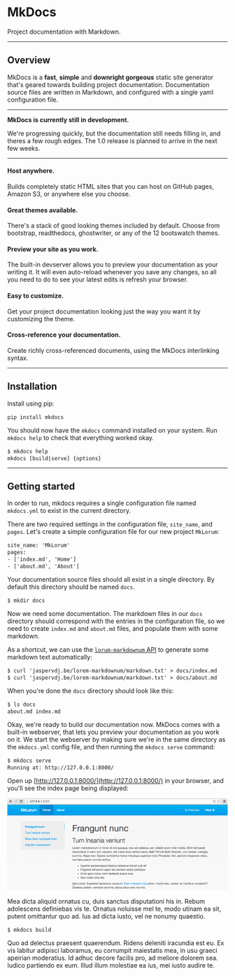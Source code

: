 # MkDocs

Project documentation with&nbsp;Markdown.

---

## Overview

MkDocs is a **fast**, **simple** and **downright gorgeous** static site generator that's geared towards building project documentation. Documentation source files are written in Markdown, and configured with a single yaml configuration file.

---

**MkDocs is currently still in development.**

We're progressing quickly, but the documentation still needs filling in, and theres a few rough edges.  The 1.0 release is planned to arrive in the next few weeks.

---

#### Host anywhere.

Builds completely static HTML sites that you can host on GitHub pages, Amazon S3, or anywhere else you choose.

#### Great themes available.

There's a stack of good looking themes included by default. Choose from bootstrap, readthedocs, ghostwriter, or any of the 12 bootswatch themes.

#### Preview your site as you work.

The built-in devserver allows you to preview your documentation as your writing it. It will even auto-reload whenever you save any changes, so all you need to do to see your latest edits is refresh your browser.

#### Easy to customize.

Get your project documentation looking just the way you want it by customizing the theme.

#### Cross-reference your documentation.

Create richly cross-referenced documents, using the MkDocs interlinking syntax.

---

## Installation

Install using pip:

    pip install mkdocs

You should now have the `mkdocs` command installed on your system.  Run `mkdocs help` to check that everything worked okay.

    $ mkdocs help
    mkdocs [build|serve] {options}

---

## Getting started

In order to run, mkdocs requires a single configuration file named `mkdocs.yml` to exist in the current directory.

There are two required settings in the configuration file, `site_name`, and `pages`.  Let's create a simple configuration file for our new project `MkLorum`:

    site_name: 'MkLorum'
    pages:
    - ['index.md', 'Home']
    - ['about.md', 'About']

Your documentation source files should all exist in a single directory. By default this directory should be named `docs`.

    $ mkdir docs

Now we need some documentation. The markdown files in our `docs` directory should correspond with the entries in the configuration file, so we need to create `index.md` and `about.md` files, and populate them with some markdown.

As a shortcut, we can use the [`lorum-markdownum` API](https://github.com/jaspervdj/lorem-markdownum) to generate some markdown text automatically:

    $ curl 'jaspervdj.be/lorem-markdownum/markdown.txt' > docs/index.md
    $ curl 'jaspervdj.be/lorem-markdownum/markdown.txt' > docs/about.md

When you're done the `docs` directory should look like this:

    $ ls docs
    about.md index.md

Okay, we're ready to build  our documentation now. MkDocs comes with a built-in webserver, that lets you preview your documentation as you work on it. We start the webserver by making sure we're in the same directory as the `mkdocs.yml` config file, and then running the `mkdocs serve` command:

    $ mkdocs serve
	Running at: http://127.0.0.1:8000/

Open up [http://127.0.0.1:8000/](http://127.0.0.1:8000/) in your browser, and you'll see the index page being displayed:

![Screenshot](img/screenshot.png)

Mea dicta aliquid ornatus cu, duis sanctus disputationi his in. Rebum adolescens definiebas vis te. Ornatus noluisse mel te, modo utinam ea sit, putent omittantur quo ad. Ius ad dicta iusto, vel ne nonumy quaestio.

    $ mkdocs build

Quo ad delectus praesent quaerendum. Ridens deleniti iracundia est eu. Ex vis labitur adipisci laboramus, eu corrumpit maiestatis mea, in usu graeci apeirian moderatius. Id adhuc decore facilis pro, ad meliore dolorem sea. Iudico partiendo ex eum. Illud illum molestiae ea ius, mei iusto audire te.

